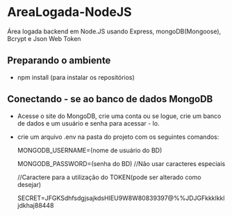 # AreaLogada-NodeJS
Área logada backend em Node.JS usando Express, mongoDB(Mongoose), Bcrypt e Json Web Token


## Preparando o ambiente

- npm install (para instalar os repositórios)

## Conectando - se ao banco de dados MongoDB
- Acesse o site do MongoDB, crie uma conta ou se logue, crie um banco de dados e um usuário e senha para acessar - lo.
- crie um arquivo .env na pasta do projeto com os seguintes comandos:
  
  MONGODB_USERNAME=(nome de usuário do BD)
  
  MONGODB_PASSWORD=(senha do BD) //Não usar caracteres especiais
  
  //Caractere para a utilização do TOKEN(pode ser alterado como desejar)
  
  SECRET=JFGKSdhfsdgjsajkdsHIEU9W8W80839397@$%$%%JDJGFkkklkkljdkhaj88448
